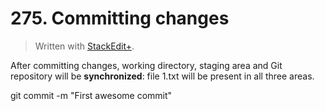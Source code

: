 # 275. Committing changes


> Written with [StackEdit+](https://stackedit.net/).

After committing changes, working directory, staging area and Git repository will be **synchronized**: file 1.txt will be present in all three areas.

git commit -m "First awesome commit"
<!--stackedit_data:
eyJoaXN0b3J5IjpbMTU3NjcxNDQ2NV19
-->